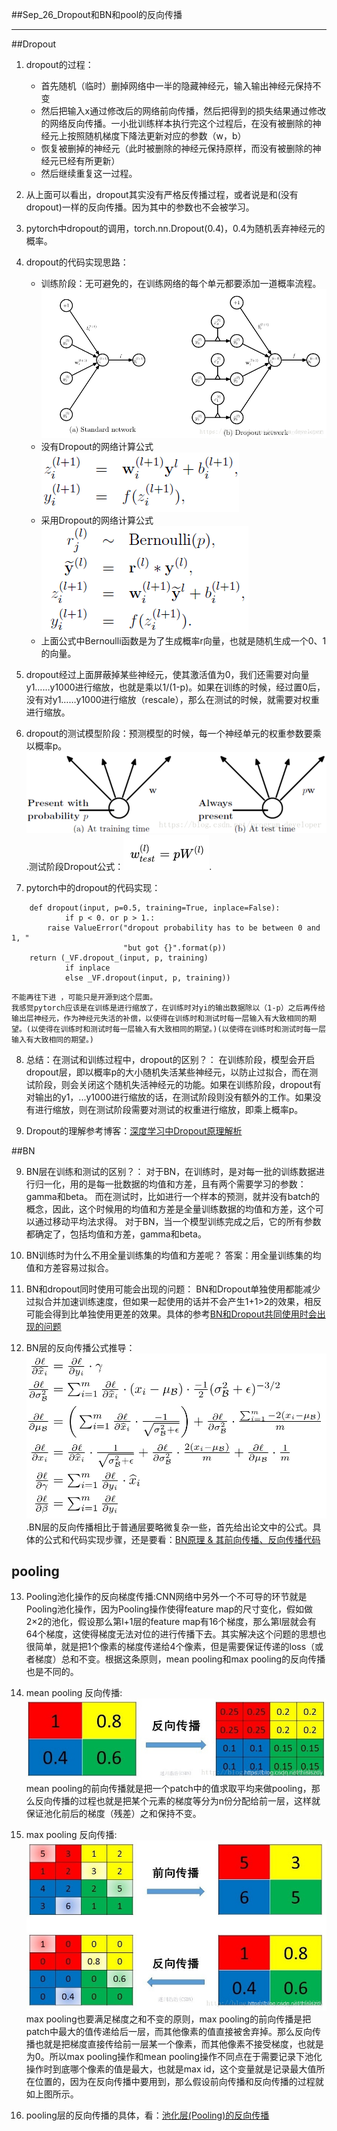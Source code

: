 ##Sep_26_Dropout和BN和pool的反向传播

----------
##Dropout
1. dropout的过程：
	- 首先随机（临时）删掉网络中一半的隐藏神经元，输入输出神经元保持不变
	- 然后把输入x通过修改后的网络前向传播，然后把得到的损失结果通过修改的网络反向传播。一小批训练样本执行完这个过程后，在没有被删除的神经元上按照随机梯度下降法更新对应的参数（w，b）
	- 恢复被删掉的神经元（此时被删除的神经元保持原样，而没有被删除的神经元已经有所更新）
	- 然后继续重复这一过程。

2. 从上面可以看出，dropout其实没有严格反传播过程，或者说是和(没有dropout)一样的反向传播。因为其中的参数也不会被学习。

3. pytorch中dropout的调用，torch.nn.Dropout(0.4)，0.4为随机丢弃神经元的概率。

4. dropout的代码实现思路：
	- 训练阶段：无可避免的，在训练网络的每个单元都要添加一道概率流程。![](./images/dropout.png)
	- 没有Dropout的网络计算公式![](./images/no_dropout.png)
	- 采用Dropout的网络计算公式![](./images/d.png)
	- 上面公式中Bernoulli函数是为了生成概率r向量，也就是随机生成一个0、1的向量。

5. dropout经过上面屏蔽掉某些神经元，使其激活值为0，我们还需要对向量y1……y1000进行缩放，也就是乘以1/(1-p)。如果在训练的时候，经过置0后，没有对y1……y1000进行缩放（rescale），那么在测试的时候，就需要对权重进行缩放。

6. dropout的测试模型阶段：预测模型的时候，每一个神经单元的权重参数要乘以概率p。![](./images/dropout_infer.png).测试阶段Dropout公式：![](./images/dropout_infer_fn.png).

7. pytorch中的dropout的代码实现：
```
	def dropout(input, p=0.5, training=True, inplace=False):
    	    if p < 0. or p > 1.:
        raise ValueError("dropout probability has to be between 0 and 1, "
                         "but got {}".format(p))
    return (_VF.dropout_(input, p, training)
            if inplace
            else _VF.dropout(input, p, training))
```
	不能再往下进 ，可能只是开源到这个层面。
	我感觉pytorch应该是在训练是进行缩放了，在训练时对yi的输出数据除以（1-p）之后再传给输出层神经元，作为神经元失活的补偿，以使得在训练时和测试时每一层输入有大致相同的期望。(以使得在训练时和测试时每一层输入有大致相同的期望。)(以使得在训练时和测试时每一层输入有大致相同的期望。)

8. 总结：在测试和训练过程中，dropout的区别？：
	在训练阶段，模型会开启dropout层，即以概率p的大小随机失活某些神经元，以防止过拟合，而在测试阶段，则会关闭这个随机失活神经元的功能。如果在训练阶段，dropout有对输出的y1，...y1000进行缩放的话，在测试阶段则没有额外的工作。如果没有进行缩放，则在测试阶段需要对测试的权重进行缩放，即乘上概率p。

9. Dropout的理解参考博客：[深度学习中Dropout原理解析](https://blog.csdn.net/program_developer/article/details/80737724)

##BN

9. BN层在训练和测试的区别？：
	对于BN，在训练时，是对每一批的训练数据进行归一化，用的是每一批数据的均值和方差，且有两个需要学习的参数：gamma和beta。
	而在测试时，比如进行一个样本的预测，就并没有batch的概念，因此，这个时候用的均值和方差是全量训练数据的均值和方差，这个可以通过移动平均法求得。
	对于BN，当一个模型训练完成之后，它的所有参数都确定了，包括均值和方差，gamma和beta。

10. BN训练时为什么不用全量训练集的均值和方差呢？
	答案：用全量训练集的均值和方差容易过拟合。

11. BN和dropout同时使用可能会出现的问题：
	BN和Dropout单独使用都能减少过拟合并加速训练速度，但如果一起使用的话并不会产生1+1>2的效果，相反可能会得到比单独使用更差的效果。具体的参考[BN和Dropout共同使用时会出现的问题](https://blog.csdn.net/songyunli1111/article/details/89071021)

12. BN层的反向传播公式推导：![](./images/bn_fn.jpg).BN层的反向传播相比于普通层要略微复杂一些，首先给出论文中的公式。具体的公式和代码实现步骤，还是要看：[BN原理 & 其前向传播、反向传播代码](https://zhuanlan.zhihu.com/p/26138673)

## pooling

13. Pooling池化操作的反向梯度传播:CNN网络中另外一个不可导的环节就是Pooling池化操作，因为Pooling操作使得feature map的尺寸变化，假如做2×2的池化，假设那么第l+1层的feature map有16个梯度，那么第l层就会有64个梯度，这使得梯度无法对位的进行传播下去。其实解决这个问题的思想也很简单，就是把1个像素的梯度传递给4个像素，但是需要保证传递的loss（或者梯度）总和不变。根据这条原则，mean pooling和max pooling的反向传播也是不同的。

14. mean pooling 反向传播:![](./images/mean_pooling.jpg)mean pooling的前向传播就是把一个patch中的值求取平均来做pooling，那么反向传播的过程也就是把某个元素的梯度等分为n份分配给前一层，这样就保证池化前后的梯度（残差）之和保持不变。

15. max pooling 反向传播:![](./images/max_pooling_forward.jpg)max pooling也要满足梯度之和不变的原则，max pooling的前向传播是把patch中最大的值传递给后一层，而其他像素的值直接被舍弃掉。那么反向传播也就是把梯度直接传给前一层某一个像素，而其他像素不接受梯度，也就是为0。所以max pooling操作和mean pooling操作不同点在于需要记录下池化操作时到底哪个像素的值是最大，也就是max id，这个变量就是记录最大值所在位置的，因为在反向传播中要用到，那么假设前向传播和反向传播的过程就如上图所示。

16. pooling层的反向传播的具体，看：[池化层(Pooling)的反向传播](https://blog.csdn.net/thisiszdy/article/details/88819728)